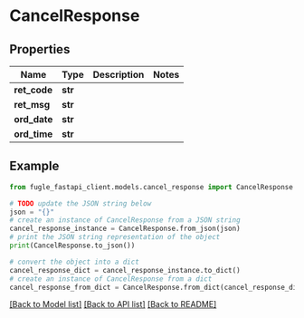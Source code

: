 # CancelResponse


## Properties

Name | Type | Description | Notes
------------ | ------------- | ------------- | -------------
**ret_code** | **str** |  | 
**ret_msg** | **str** |  | 
**ord_date** | **str** |  | 
**ord_time** | **str** |  | 

## Example

```python
from fugle_fastapi_client.models.cancel_response import CancelResponse

# TODO update the JSON string below
json = "{}"
# create an instance of CancelResponse from a JSON string
cancel_response_instance = CancelResponse.from_json(json)
# print the JSON string representation of the object
print(CancelResponse.to_json())

# convert the object into a dict
cancel_response_dict = cancel_response_instance.to_dict()
# create an instance of CancelResponse from a dict
cancel_response_from_dict = CancelResponse.from_dict(cancel_response_dict)
```
[[Back to Model list]](../README.md#documentation-for-models) [[Back to API list]](../README.md#documentation-for-api-endpoints) [[Back to README]](../README.md)


